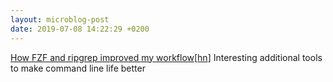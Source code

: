 ```yaml
---
layout: microblog-post
date: 2019-07-08 14:22:29 +0200
---
```



[How FZF and ripgrep improved my workflow](https://medium.com/@sidneyliebrand/how-fzf-and-ripgrep-improved-my-workflow-61c7ca212861)\[[hn](https://news.ycombinator.com/item?id=20360204)\] Interesting additional tools to make command line life better

